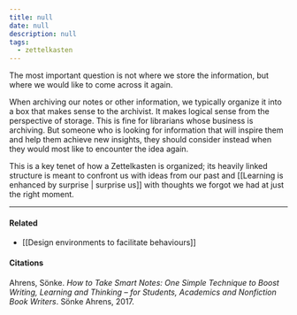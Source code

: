 ```yaml
---
title: null
date: null
description: null
tags:
  - zettelkasten
---
```


The most important question is not where we store the information, but where we would like to come across it again.

When archiving our notes or other information, we typically organize it into a box that makes sense to the archivist. It makes logical sense from the perspective of storage. This is fine for librarians whose business is archiving. But someone who is looking for information that will inspire them and help them achieve new insights, they should consider instead when they would most like to encounter the idea again.

This is a key tenet of how a Zettelkasten is organized; its heavily linked structure is meant to confront us with ideas from our past and [[Learning is enhanced by surprise | surprise us]] with thoughts we forgot we had at just the right moment.

---

#### Related

-   [[Design environments to facilitate behaviours]]

#### Citations

Ahrens, Sönke. _How to Take Smart Notes: One Simple Technique to Boost Writing, Learning and Thinking – for Students, Academics and Nonfiction Book Writers_. Sönke Ahrens, 2017.
